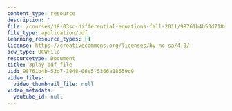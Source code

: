 ```yaml
---
content_type: resource
description: ''
file: /courses/18-03sc-differential-equations-fall-2011/98761b4b53d7184806e55366a18659c9_UJG0f0BSX14.pdf
file_type: application/pdf
learning_resource_types: []
license: https://creativecommons.org/licenses/by-nc-sa/4.0/
ocw_type: OCWFile
resourcetype: Document
title: 3play pdf file
uid: 98761b4b-53d7-1848-06e5-5366a18659c9
video_files:
  video_thumbnail_file: null
video_metadata:
  youtube_id: null
---
```

